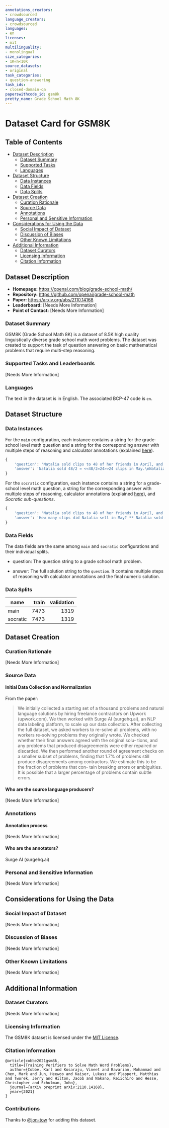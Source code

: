 ```yaml
---
annotations_creators:
- crowdsourced
language_creators:
- crowdsourced
languages:
- en
licenses:
- mit
multilinguality:
- monolingual
size_categories:
- 1K<n<10K
source_datasets:
- original
task_categories:
- question-answering
task_ids:
- closed-domain-qa
paperswithcode_id: gsm8k
pretty_name: Grade School Math 8K
---
```


# Dataset Card for GSM8K

## Table of Contents
- [Dataset Description](#dataset-description)
  - [Dataset Summary](#dataset-summary)
  - [Supported Tasks](#supported-tasks-and-leaderboards)
  - [Languages](#languages)
- [Dataset Structure](#dataset-structure)
  - [Data Instances](#data-instances)
  - [Data Fields](#data-instances)
  - [Data Splits](#data-instances)
- [Dataset Creation](#dataset-creation)
  - [Curation Rationale](#curation-rationale)
  - [Source Data](#source-data)
  - [Annotations](#annotations)
  - [Personal and Sensitive Information](#personal-and-sensitive-information)
- [Considerations for Using the Data](#considerations-for-using-the-data)
  - [Social Impact of Dataset](#social-impact-of-dataset)
  - [Discussion of Biases](#discussion-of-biases)
  - [Other Known Limitations](#other-known-limitations)
- [Additional Information](#additional-information)
  - [Dataset Curators](#dataset-curators)
  - [Licensing Information](#licensing-information)
  - [Citation Information](#citation-information)

## Dataset Description

- **Homepage:** https://openai.com/blog/grade-school-math/
- **Repository:** https://github.com/openai/grade-school-math
- **Paper:** https://arxiv.org/abs/2110.14168
- **Leaderboard:** [Needs More Information]
- **Point of Contact:** [Needs More Information]

### Dataset Summary

GSM8K (Grade School Math 8K) is a dataset of 8.5K high quality linguistically diverse grade school math word problems. The dataset was created to support the task of question answering on basic mathematical problems that require multi-step reasoning.

### Supported Tasks and Leaderboards

[Needs More Information]

### Languages

The text in the dataset is in English. The associated BCP-47 code is `en`.

## Dataset Structure

### Data Instances

For the `main` configuration, each instance contains a string for the grade-school level math question and a string for the corresponding answer with multiple steps of reasoning and calculator annotations (explained [here](https://github.com/openai/grade-school-math#calculation-annotations)).


```python
{
    'question': 'Natalia sold clips to 48 of her friends in April, and then she sold half as many clips in May. How many clips did Natalia sell altogether in April and May?',
    'answer': 'Natalia sold 48/2 = <<48/2=24>>24 clips in May.\nNatalia sold 48+24 = <<48+24=72>>72 clips altogether in April and May.\n#### 72',
}
```

For the `socratic` configuration, each instance contains a string for a grade-school level math question, a string for the corresponding answer with multiple steps of reasoning, calculator annotations (explained [here](https://github.com/openai/grade-school-math#calculation-annotations)), and *Socratic sub-questions*.

```python
{
    'question': 'Natalia sold clips to 48 of her friends in April, and then she sold half as many clips in May. How many clips did Natalia sell altogether in April and May?',
    'answer': 'How many clips did Natalia sell in May? ** Natalia sold 48/2 = <<48/2=24>>24 clips in May.\nHow many clips did Natalia sell altogether in April and May? ** Natalia sold 48+24 = <<48+24=72>>72 clips altogether in April and May.\n#### 72',
}
```

### Data Fields

The data fields are the same among `main` and `socratic` configurations and their individual splits.

- question: The question string to a grade school math problem.

- answer: The full solution string to the `question`. It contains multiple steps of reasoning with calculator annotations and the final numeric solution.

### Data Splits

| name   |train|validation|
|--------|----:|---------:|
|main    | 7473|      1319|
|socratic| 7473|      1319|

## Dataset Creation

### Curation Rationale

[Needs More Information]

### Source Data

#### Initial Data Collection and Normalization

From the paper:

> We initially collected a starting set of a thousand problems and natural language solutions by hiring freelance contractors on Upwork (upwork.com). We then worked with Surge AI (surgehq.ai), an NLP data labeling platform, to scale up our data collection. After collecting the full dataset, we asked workers to re-solve all problems, with no workers re-solving problems they originally wrote. We checked whether their final answers agreed with the original solu- tions, and any problems that produced disagreements were either repaired or discarded. We then performed another round of agreement checks on a smaller subset of problems, finding that 1.7% of problems still produce disagreements among contractors. We estimate this to be the fraction of problems that con- tain breaking errors or ambiguities. It is possible that a larger percentage of problems contain subtle errors.

#### Who are the source language producers?

[Needs More Information]

### Annotations

#### Annotation process

[Needs More Information]

#### Who are the annotators?

Surge AI (surgehq.ai)

### Personal and Sensitive Information

[Needs More Information]

## Considerations for Using the Data

### Social Impact of Dataset

[Needs More Information]

### Discussion of Biases

[Needs More Information]

### Other Known Limitations

[Needs More Information]

## Additional Information

### Dataset Curators

[Needs More Information]

### Licensing Information

The GSM8K dataset is licensed under the [MIT License](https://opensource.org/licenses/MIT).

### Citation Information

```
@article{cobbe2021gsm8k,
  title={Training Verifiers to Solve Math Word Problems},
  author={Cobbe, Karl and Kosaraju, Vineet and Bavarian, Mohammad and Chen, Mark and Jun, Heewoo and Kaiser, Lukasz and Plappert, Matthias and Tworek, Jerry and Hilton, Jacob and Nakano, Reiichiro and Hesse, Christopher and Schulman, John},
  journal={arXiv preprint arXiv:2110.14168},
  year={2021}
}
```

### Contributions

Thanks to [@jon-tow](https://github.com/jon-tow) for adding this dataset.